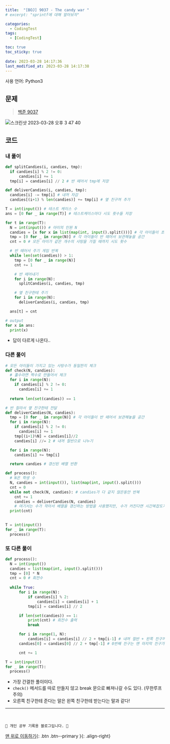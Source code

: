 ```yaml
---
title:  "[BOJ] 9037 - The candy war "
# excerpt: "sprintf에 대해 알아보자"

categories:
  - CodingTest
tags:
  - [CodingTest]

toc: true
toc_sticky: true
 
date: 2023-03-28 14:17:36
last_modified_at: 2023-03-28 14:17:38
---
```


사용 언어: Python3

## 문제
> [백준 9037](https://www.acmicpc.net/problem/9037)

![스크린샷 2023-03-28 오후 3 47 40](https://user-images.githubusercontent.com/59405576/228151539-4aa7f79e-5e8e-4d5a-9fbd-858947954f2d.png)


## 코드
### 내 풀이
```py
def splitCandies(i, candies, tmp):
  if candies[i] % 2 != 0:
      candies[i] += 1
  tmp[i] = candies[i] // 2 # 반 떼어서 tmp에 저장

def deliverCandies(i, candies, tmp):
  candies[i] -= tmp[i] # 내꺼 차감
  candies[(i+1) % len(candies)] += tmp[i] # 옆 친구꺼 추가

T = int(input()) # 테스트 케이스 수
ans = [0 for _ in range(T)] # 테스트케이스마다 시도 횟수들 저장

for t in range(T):
  N = int(input()) # 아이의 인원 N
  candies = [x for x in list(map(int, input().split()))] # 각 아이들이 초기에 가지고 있는 사탕의 개수
  tmp = [0 for _ in range(N)] # 각 아이들이 반 떼어서 보관해놓을 공간
  cnt = 0 # 모든 아이가 같은 개수의 사탕을 가질 때까지 시도 횟수

  # 반 떼어서 주기 게임 반복
  while len(set(candies)) > 1:
    tmp = [0 for _ in range(N)]
    cnt += 1

    # 반 떼어내기
    for i in range(N):
      splitCandies(i, candies, tmp)

    # 옆 친구한테 주기
    for i in range(N):
      deliverCandies(i, candies, tmp)

  ans[t] = cnt

# output
for x in ans:
  print(x)
```
- 답이 다르게 나온다..



### 다른 풀이
```py
# 모든 아이들이 가지고 있는 사탕수가 동일한지 체크
def check(N, candies):
  # 홀수라면 짝수로 만들어서 체크
  for i in range(N):
    if candies[i] % 2 != 0:
      candies[i] += 1
  
  return len(set(candies)) == 1

# 반 잘라서 옆 친구한테 전달
def deliverCandies(N, candies):
  tmp = [0 for _ in range(N)] # 각 아이들이 반 떼어서 보관해놓을 공간
  for i in range(N):
    if candies[i] % 2 != 0:
      candies[i] += 1
    tmp[(i+1)%N] = candies[i]//2
    candies[i] //= 2 # 내꺼 절반으로 나누기

  for i in range(N):
    candies[i] += tmp[i]

  return candies # 갱신된 배열 반환

def process():
  # N은 학생 수
  N, candies = int(input()), list(map(int, input().split()))
  cnt = 0
  while not check(N, candies): # candies가 다 같지 않은동안 반복
    cnt += 1
    candies = deliverCandies(N, candies)
    # 여기서는 수가 작아서 배열을 갱신하는 방법을 사용했지만, 수가 커진다면 시간복잡도가 늘어나니 global로 변경 가능
  print(cnt)
    

T = int(input())
for _ in range(T):
  process()
```

### 또 다른 풀이
```py
def process():
  N = int(input())
  candies = list(map(int, input().split()))
  tmp = [0] * N
  cnt = 0 # 회전수
  
  while True:
      for i in range(N):
          if candies[i] % 2:
              candies[i] = candies[i] + 1
          tmp[i] = candies[i] // 2

      if len(set(candies)) == 1:
          print(cnt) # 회전수 출력
          break

      for i in range(1, N):
          candies[i] = candies[i] // 2 + tmp[i-1] # 내꺼 절반 + 왼쪽 친구꺼 절반(tmp[i-1])
      candies[0] = candies[0] // 2 + tmp[-1] # 0번째 친구는 맨 마지막 친구가 준다

      cnt += 1

T = int(input())
for _ in range(T):
  process()
```
- 가장 간결한 풀이이다.
- `check()` 메서드를 따로 만들지 않고 break 문으로 빠져나갈 수도 있다. (무한루프 주의)
- 오른쪽 친구한테 준다는 말은 왼쪽 친구한테 받는다는 말과 같다!



***
<br>


    💛 개인 공부 기록용 블로그입니다. 👻

[맨 위로 이동하기](#){: .btn .btn--primary }{: .align-right}